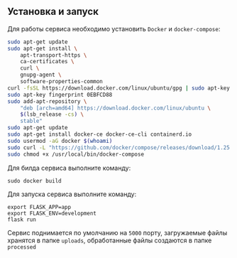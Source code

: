 ## Установка и запуск

Для работы сервиса необходимо установить `Docker` и `docker-compose`:
```bash
sudo apt-get update
sudo apt-get install \
    apt-transport-https \
    ca-certificates \
    curl \
    gnupg-agent \
    software-properties-common
curl -fsSL https://download.docker.com/linux/ubuntu/gpg | sudo apt-key add -
sudo apt-key fingerprint 0EBFCD88
sudo add-apt-repository \
    "deb [arch=amd64] https://download.docker.com/linux/ubuntu \
    $(lsb_release -cs) \
    stable"
sudo apt-get update
sudo apt-get install docker-ce docker-ce-cli containerd.io
sudo usermod -aG docker $(whoami)
sudo curl -L "https://github.com/docker/compose/releases/download/1.25.5/docker-compose-$(uname -s)-$(uname -m)" -o /usr/local/bin/docker-compose
sudo chmod +x /usr/local/bin/docker-compose
```

Для билда сервиса выполните команду:
```
sudo docker build
```

Для запуска  сервиса выполните команду:
```
export FLASK_APP=app
export FLASK_ENV=development
flask run
```

Сервис поднимается по умолчанию на `5000` порту, загружаемые файлы хранятся в папке `uploads`, обработанные файлы создаются в папке `processed`